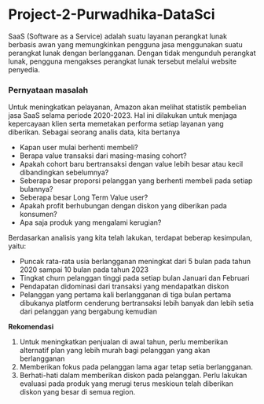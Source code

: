 # Project-2-Purwadhika-DataSci

SaaS (Software as a Service) adalah suatu layanan perangkat lunak berbasis awan yang memungkinkan pengguna jasa menggunakan suatu perangkat lunak dengan berlangganan. Dengan tidak mengunduh perangkat lunak, pengguna mengakses perangkat lunak tersebut melalui website penyedia.

### Pernyataan masalah

Untuk meningkatkan pelayanan, Amazon akan melihat statistik pembelian jasa SaaS selama periode 2020-2023. Hal ini dilakukan untuk menjaga kepercayaan klien serta memetakan performa setiap layanan yang diberikan. Sebagai seorang analis data, kita bertanya


* Kapan user mulai berhenti membeli?
* Berapa value transaksi dari masing-masing cohort?
* Apakah cohort baru bertransaksi dengan value lebih besar atau kecil dibandingkan sebelumnya?
* Seberapa besar proporsi pelanggan yang berhenti membeli pada setiap bulannya?
* Seberapa besar Long Term Value user?
* Apakah profit berhubungan dengan diskon yang diberikan pada konsumen?
* Apa saja produk yang mengalami kerugian?

Berdasarkan analisis yang kita telah lakukan, terdapat beberap kesimpulan, yaitu:
* Puncak rata-rata usia berlangganan meningkat dari 5 bulan pada tahun 2020 sampai 10 bulan pada tahun 2023
* Tingkat churn pelanggan tinggi pada setiap bulan Januari dan Februari
* Pendapatan didominasi dari transaksi yang mendapatkan diskon
* Pelanggan yang pertama kali berlangganan di tiga bulan pertama dibukanya platform cenderung bertransaksi lebih banyak dan lebih setia dari pelanggan yang bergabung kemudian


**Rekomendasi** 
1. Untuk meningkatkan penjualan di awal tahun, perlu memberikan alternatif plan yang lebih murah bagi pelanggan yang akan berlangganan 
2. Memberikan fokus pada pelanggan lama agar tetap setia berlangganan.
3. Berhati-hati dalam memberikan diskon pada pelanggan. Perlu lakukan evaluasi pada produk yang merugi terus meskioun telah diberikan diskon yang besar di semua region.
